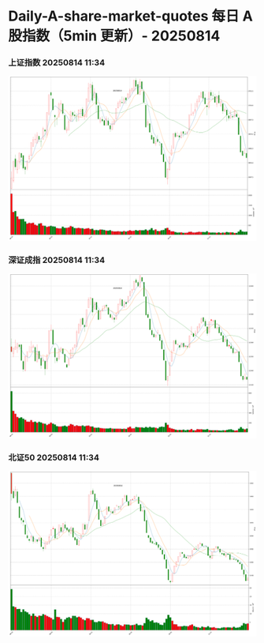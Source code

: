 
# Daily-A-share-market-quotes 每日 A 股指数（5min 更新）- 20250814

### 上证指数 20250814 11:34
![](./fig/2025/8/20250814-sh000001.png)

### 深证成指 20250814 11:34
![](./fig/2025/8/20250814-sz399001.png)

### 北证50 20250814 11:34
![](./fig/2025/8/20250814-bj899050.png)
